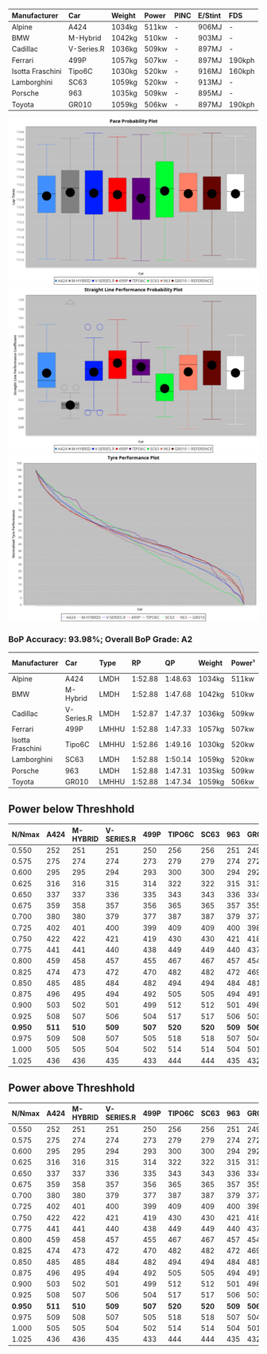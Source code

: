 | Manufacturer     | Car        | Weight | Power | PINC    | E/Stint | FDS     |
|:-|:-|:-|:-|:-|:-|:-|
| Alpine           | A424       | 1034kg | 511kw |    -    | 906MJ   |    -    |
| BMW              | M-Hybrid   | 1042kg | 510kw |    -    | 903MJ   |    -    |
| Cadillac         | V-Series.R | 1036kg | 509kw |    -    | 897MJ   |    -    |
| Ferrari          | 499P       | 1057kg | 507kw |    -    | 897MJ   | 190kph  |
| Isotta Fraschini | Tipo6C     | 1030kg | 520kw |    -    | 916MJ   | 160kph  |
| Lamborghini      | SC63       | 1059kg | 520kw |    -    | 913MJ   |    -    |
| Porsche          | 963        | 1035kg | 509kw |    -    | 895MJ   |    -    |
| Toyota           | GR010      | 1059kg | 506kw |    -    | 897MJ   | 190kph  |

![PACECHART](./IMG/AUTO.png)
![STRAIGHTLINEPERFORMANCECHART](./IMG/AUTO_sp.png)
![TYREPERFORMANCECHART](./IMG/AUTO_tw.png)

### BoP Accuracy: 93.98%; Overall BoP Grade: A2
| Manufacturer     | Car        | Type  | RP      | QP      | Weight | Power¹ | Threshhold | PINC    | Power² | E/Stint | AVG Vmax  | FDS     | RDLC | L/Stint | BOP-Grade | Model Accuracy | Model Points | Match%  |
|:-|:-|:-|:-|:-|:-|:-|:-|:-|:-|:-|:-|:-|:-|:-|:-|:-|:-|:-|
| Alpine           | A424       | LMDH  | 1:52.88 | 1:48.63 | 1034kg | 511kw  | 0.0kph     |    -    | 511kw  |  906MJ  | 279.47kph |    -    | 1.02 | 35      | +C1       | 100.00%        | 642          | 75.08%  |
| BMW              | M-Hybrid   | LMDH  | 1:52.88 | 1:47.68 | 1042kg | 510kw  | 0.0kph     |    -    | 510kw  |  903MJ  | 274.80kph |    -    | 1.02 | 35      | ~A1       | 100.00%        | 1714         | 98.61%  |
| Cadillac         | V-Series.R | LMDH  | 1:52.87 | 1:47.37 | 1036kg | 509kw  | 0.0kph     |    -    | 509kw  |  897MJ  | 278.90kph |    -    | 1.02 | 35      | ~A1       | 98.95%         | 2271         | 100.00% |
| Ferrari          | 499P       | LMHHU | 1:52.88 | 1:47.33 | 1057kg | 507kw  | 0.0kph     |    -    | 507kw  |  897MJ  | 279.56kph | 190kph  | 1.03 | 35      | ~A1       | 99.93%         | 2718         | 99.53%  |
| Isotta Fraschini | Tipo6C     | LMHHU | 1:52.86 | 1:49.16 | 1030kg | 520kw  | 0.0kph     |    -    | 520kw  |  916MJ  | 281.55kph | 160kph  | 1.08 | 35      | +C1       | 92.36%         | 133          | 78.61%  |
| Lamborghini      | SC63       | LMDH  | 1:52.88 | 1:50.14 | 1059kg | 520kw  | 0.0kph     |    -    | 520kw  |  913MJ  | 276.63kph |    -    | 1.03 | 35      | ~A1       | 96.54%         | 418          | 100.00% |
| Porsche          | 963        | LMDH  | 1:52.88 | 1:47.31 | 1035kg | 509kw  | 0.0kph     |    -    | 509kw  |  895MJ  | 279.43kph |    -    | 1.02 | 35      | ~A1       | 99.98%         | 6168         | 100.00% |
| Toyota           | GR010      | LMHHU | 1:52.88 | 1:47.34 | 1059kg | 506kw  | 0.0kph     |    -    | 506kw  |  897MJ  | 279.04kph | 190kph  | 1.03 | 35      | ~A1       | 98.53%         | 3557         | 100.00% |

## Power below Threshhold
| N/Nmax    | A424    | M-HYBRID | V-SERIES.R | 499P    | TIPO6C  | SC63    | 963     | GR010   |
|:-|:-|:-|:-|:-|:-|:-|:-|:-|
|  0.550    |  252    |  251     |  251       |  250    |  256    |  256    |  251    |  249    |
|  0.575    |  275    |  274     |  274       |  273    |  279    |  279    |  274    |  272    |
|  0.600    |  295    |  295     |  294       |  293    |  300    |  300    |  294    |  292    |
|  0.625    |  316    |  316     |  315       |  314    |  322    |  322    |  315    |  313    |
|  0.650    |  337    |  337     |  336       |  335    |  343    |  343    |  336    |  334    |
|  0.675    |  359    |  358     |  357       |  356    |  365    |  365    |  357    |  355    |
|  0.700    |  380    |  380     |  379       |  377    |  387    |  387    |  379    |  377    |
|  0.725    |  402    |  401     |  400       |  399    |  409    |  409    |  400    |  398    |
|  0.750    |  422    |  422     |  421       |  419    |  430    |  430    |  421    |  418    |
|  0.775    |  441    |  441     |  440       |  438    |  449    |  449    |  440    |  437    |
|  0.800    |  459    |  458     |  457       |  455    |  467    |  467    |  457    |  454    |
|  0.825    |  474    |  473     |  472       |  470    |  482    |  482    |  472    |  469    |
|  0.850    |  485    |  485     |  484       |  482    |  494    |  494    |  484    |  481    |
|  0.875    |  496    |  495     |  494       |  492    |  505    |  505    |  494    |  491    |
|  0.900    |  503    |  502     |  501       |  499    |  512    |  512    |  501    |  498    |
|  0.925    |  508    |  507     |  506       |  504    |  517    |  517    |  506    |  503    |
| **0.950** | **511** | **510**  | **509**    | **507** | **520** | **520** | **509** | **506** |
|  0.975    |  509    |  508     |  507       |  505    |  518    |  518    |  507    |  504    |
|  1.000    |  505    |  505     |  504       |  502    |  514    |  514    |  504    |  501    |
|  1.025    |  436    |  436     |  435       |  433    |  444    |  444    |  435    |  432    |

## Power above Threshhold
| N/Nmax    | A424    | M-HYBRID | V-SERIES.R | 499P    | TIPO6C  | SC63    | 963     | GR010   |
|:-|:-|:-|:-|:-|:-|:-|:-|:-|
|  0.550    |  252    |  251     |  251       |  250    |  256    |  256    |  251    |  249    |
|  0.575    |  275    |  274     |  274       |  273    |  279    |  279    |  274    |  272    |
|  0.600    |  295    |  295     |  294       |  293    |  300    |  300    |  294    |  292    |
|  0.625    |  316    |  316     |  315       |  314    |  322    |  322    |  315    |  313    |
|  0.650    |  337    |  337     |  336       |  335    |  343    |  343    |  336    |  334    |
|  0.675    |  359    |  358     |  357       |  356    |  365    |  365    |  357    |  355    |
|  0.700    |  380    |  380     |  379       |  377    |  387    |  387    |  379    |  377    |
|  0.725    |  402    |  401     |  400       |  399    |  409    |  409    |  400    |  398    |
|  0.750    |  422    |  422     |  421       |  419    |  430    |  430    |  421    |  418    |
|  0.775    |  441    |  441     |  440       |  438    |  449    |  449    |  440    |  437    |
|  0.800    |  459    |  458     |  457       |  455    |  467    |  467    |  457    |  454    |
|  0.825    |  474    |  473     |  472       |  470    |  482    |  482    |  472    |  469    |
|  0.850    |  485    |  485     |  484       |  482    |  494    |  494    |  484    |  481    |
|  0.875    |  496    |  495     |  494       |  492    |  505    |  505    |  494    |  491    |
|  0.900    |  503    |  502     |  501       |  499    |  512    |  512    |  501    |  498    |
|  0.925    |  508    |  507     |  506       |  504    |  517    |  517    |  506    |  503    |
| **0.950** | **511** | **510**  | **509**    | **507** | **520** | **520** | **509** | **506** |
|  0.975    |  509    |  508     |  507       |  505    |  518    |  518    |  507    |  504    |
|  1.000    |  505    |  505     |  504       |  502    |  514    |  514    |  504    |  501    |
|  1.025    |  436    |  436     |  435       |  433    |  444    |  444    |  435    |  432    |
